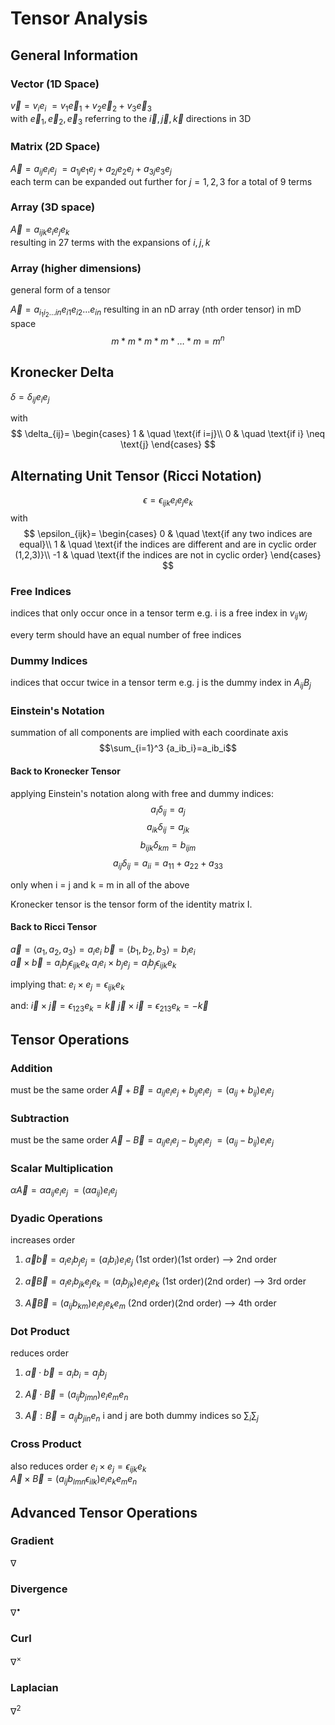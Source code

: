 # Tensor Analysis

## General Information

### Vector (1D Space)
$\vec{v} = v_ie_i$
$= v_1\vec{e}_1+v_2\vec{e}_2+v_3\vec{e}_3$ </br>
with $\vec{e}_1,\vec{e}_2,\vec{e}_3$ referring to the $\vec{i},\vec{j},\vec{k}$ directions in 3D
### Matrix (2D Space)
$\vec{A} = a_{ij}e_ie_j$
$=a_{1j}e_1e_j+a_{2j}e_2e_j+a_{3j}e_3e_j$ </br>
each term can be expanded out further for $j=1,2,3$ for a total of 9 terms
### Array (3D space)
$\vec{A} = a_{ijk}e_ie_je_k$ </br>
resulting in 27 terms with the expansions of $i,j,k$
### Array (higher dimensions)
general form of a tensor

$\vec{A} = a_{i_1i_2\dots in}e_{i1}e_{i2}\dots e_{in}$
resulting in an nD array (nth order tensor) in mD space </br>
$$m*m*m*m* \dots *m=m^n$$
## Kronecker Delta
$\delta = \delta_{ij}e_ie_j$

with 
$$
\delta_{ij}=
\begin{cases}
1 & \quad \text{if i=j}\\ 
0 & \quad \text{if i} \neq \text{j}
\end{cases}
$$

## Alternating Unit Tensor (Ricci Notation)
$$\epsilon=\epsilon_{ijk}e_ie_je_k$$
with 
$$
\epsilon_{ijk}=
\begin{cases}
0 & \quad \text{if any two indices are equal}\\ 
1 & \quad \text{if the indices are different and are in cyclic order (1,2,3)}\\
-1 & \quad \text{if the indices are not in cyclic order}
\end{cases}
$$

### Free Indices
indices that only occur once in a tensor term
e.g. i is a free index in $v_{ij}w_{j}$

every term should have an equal number of free indices

### Dummy Indices
indices that occur twice in a tensor term
e.g. j is the dummy index in $A_{ij}B_{j}$


### Einstein's Notation
summation of all components are implied with each coordinate axis
$$\sum_{i=1}^3 {a_ib_i}=a_ib_i$$

#### Back to Kronecker Tensor
applying Einstein's notation along with free and dummy indices:
$$a_i\delta_{ij}=a_j$$
$$a_{ik}\delta_{ij}=a_{jk}$$
$$b_{ijk}\delta_{km}=b_{ijm}$$
$$a_{ij}\delta_{ij}=a_{ii}=a_{11}+a_{22}+a_{33}$$

only when i = j and k = m in all of the above

Kronecker tensor is the tensor form of the identity matrix I.

#### Back to Ricci Tensor
$\vec{a} = \langle a_1, a_2, a_3\rangle=a_ie_i$
$\vec{b} = \langle b_1, b_2, b_3\rangle=b_ie_i$ </br>
$\vec{a} \times \vec{b}= a_ib_j \epsilon_{ijk}e_k$
$a_ie_i \times b_je_j =a_ib_j \epsilon_{ijk}e_k$ </br>

implying that:
$e_i \times e_j = \epsilon_{ijk}e_k$ </br>

and:
$\vec{i} \times \vec{j}= \epsilon_{123}e_k = \vec{k}$
$\vec{j} \times \vec{i}= \epsilon_{213}e_k = -\vec{k}$

## Tensor Operations

### Addition
must be the same order
$\vec{A} + \vec{B} = a_{ij}e_ie_j + b_{ij}e_ie_j$
$= (a_{ij} + b_{ij})e_ie_j$

### Subtraction
must be the same order
$\vec{A} - \vec{B} = a_{ij}e_ie_j - b_{ij}e_ie_j$
$= (a_{ij} - b_{ij})e_ie_j$

### Scalar Multiplication
$\alpha \vec{A} = \alpha a_{ij}e_ie_j$
$= (\alpha a_{ij})e_ie_j$

### Dyadic Operations
increases order
1. $\vec{a} \vec{b} = a_ie_ib_je_j = (a_ib_i)e_ie_j$
(1st order)(1st order) --> 2nd order

2. $\vec{a} \vec{B} = a_ie_ib_{jk}e_je_k = (a_ib_{jk})
e_ie_je_k$
(1st order)(2nd order) --> 3rd order

3. $\vec{A} \vec{B} = (a_{ij}b_{km})
e_ie_je_ke_m$
(2nd order)(2nd order) --> 4th order

### Dot Product
reduces order
1. $\vec{a} \cdot \vec{b} = a_ib_i = a_jb_j$

2. $\vec{A} \cdot \vec{B} = (a_{ij}b_{jmn})e_ie_me_n$

3. $\vec{A} : \vec{B} = a_{ij}b_{jin}e_n$
i and j are both dummy indices so $\sum_{i} \sum_{j}$

### Cross Product
also reduces order
$e_i \times e_j = \epsilon_{ijk}e_k$ </br>
$\vec{A} \times \vec{B} = (a_{ij}b_{lmn} \epsilon_{ilk})e_ie_ke_me_n$

## Advanced Tensor Operations

### Gradient
$\nabla$

### Divergence
$\nabla^\bullet$

### Curl
$\nabla^\times$

### Laplacian
$\nabla^2$